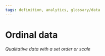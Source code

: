 ```yaml
---
tags: definition, analytics, glossary/data
---
```

#  Ordinal data
*Qualitative data with a set order or scale*